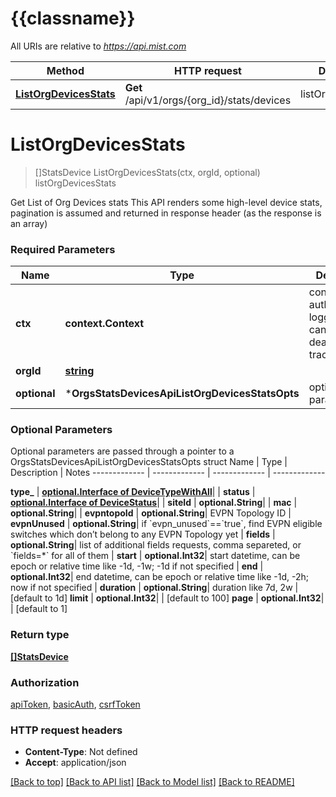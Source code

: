 # {{classname}}

All URIs are relative to *https://api.mist.com*

Method | HTTP request | Description
------------- | ------------- | -------------
[**ListOrgDevicesStats**](OrgsStatsDevicesApi.md#ListOrgDevicesStats) | **Get** /api/v1/orgs/{org_id}/stats/devices | listOrgDevicesStats

# **ListOrgDevicesStats**
> []StatsDevice ListOrgDevicesStats(ctx, orgId, optional)
listOrgDevicesStats

Get List of Org Devices stats This API renders some high-level device stats, pagination is assumed and returned in response header (as the response is an array)

### Required Parameters

Name | Type | Description  | Notes
------------- | ------------- | ------------- | -------------
 **ctx** | **context.Context** | context for authentication, logging, cancellation, deadlines, tracing, etc.
  **orgId** | [**string**](.md)|  | 
 **optional** | ***OrgsStatsDevicesApiListOrgDevicesStatsOpts** | optional parameters | nil if no parameters

### Optional Parameters
Optional parameters are passed through a pointer to a OrgsStatsDevicesApiListOrgDevicesStatsOpts struct
Name | Type | Description  | Notes
------------- | ------------- | ------------- | -------------

 **type_** | [**optional.Interface of DeviceTypeWithAll**](.md)|  | 
 **status** | [**optional.Interface of DeviceStatus**](.md)|  | 
 **siteId** | **optional.String**|  | 
 **mac** | **optional.String**|  | 
 **evpntopoId** | **optional.String**| EVPN Topology ID | 
 **evpnUnused** | **optional.String**| if &#x60;evpn_unused&#x60;&#x3D;&#x3D;&#x60;true&#x60;, find EVPN eligible switches which don’t belong to any EVPN Topology yet | 
 **fields** | **optional.String**| list of additional fields requests, comma separeted, or &#x60;fields&#x3D;*&#x60; for all of them | 
 **start** | **optional.Int32**| start datetime, can be epoch or relative time like -1d, -1w; -1d if not specified | 
 **end** | **optional.Int32**| end datetime, can be epoch or relative time like -1d, -2h; now if not specified | 
 **duration** | **optional.String**| duration like 7d, 2w | [default to 1d]
 **limit** | **optional.Int32**|  | [default to 100]
 **page** | **optional.Int32**|  | [default to 1]

### Return type

[**[]StatsDevice**](stats_device.md)

### Authorization

[apiToken](../README.md#apiToken), [basicAuth](../README.md#basicAuth), [csrfToken](../README.md#csrfToken)

### HTTP request headers

 - **Content-Type**: Not defined
 - **Accept**: application/json

[[Back to top]](#) [[Back to API list]](../README.md#documentation-for-api-endpoints) [[Back to Model list]](../README.md#documentation-for-models) [[Back to README]](../README.md)

